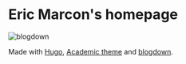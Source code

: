 # Eric Marcon's homepage

![blogdown](https://github.com/EricMarcon/HomePage2020/workflows/blogdown/badge.svg)

Made with [Hugo](https://gohugo.io/), [Academic theme](https://sourcethemes.com/academic/) and [blogdown](https://bookdown.org/yihui/blogdown/).
